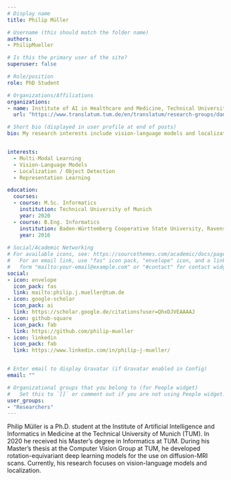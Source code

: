 ```yaml
---
# Display name
title: Philip Müller

# Username (this should match the folder name)
authors:
- PhilipMueller

# Is this the primary user of the site?
superuser: false

# Role/position
role: PhD Student

# Organizations/Affiliations
organizations:
- name: Institute of AI in Healthcare and Medicine, Technical University of Munich
  url: "https://www.translatum.tum.de/en/translatum/research-groups/daniel-rueckert-ai-in-healthcare-and-medicine/"

# Short bio (displayed in user profile at end of posts)
bio: My research interests include vision-language models and localization.


interests:
  - Multi-Modal Learning
  - Vision-Language Models
  - Localization / Object Detection
  - Representation Learning

education:
  courses:
  - course: M.Sc. Informatics
    institution: Technical University of Munich
    year: 2020
  - course: B.Eng. Informatics
    institution: Baden-Württemberg Cooperative State University, Ravensburg
    year: 2016
 
# Social/Academic Networking
# For available icons, see: https://sourcethemes.com/academic/docs/page-builder/#icons
#   For an email link, use "fas" icon pack, "envelope" icon, and a link in the
#   form "mailto:your-email@example.com" or "#contact" for contact widget.
social:
- icon: envelope
  icon_pack: fas
  link: mailto:philip.j.mueller@tum.de
- icon: google-scholar
  icon_pack: ai
  link: https://scholar.google.de/citations?user=QhxDJVEAAAAJ
- icon: github-square
  icon_pack: fab
  link: https://github.com/philip-mueller
- icon: linkedin
  icon_pack: fab
  link: https://www.linkedin.com/in/philip-j-mueller/


# Enter email to display Gravatar (if Gravatar enabled in Config)
email: ""

# Organizational groups that you belong to (for People widget)
#   Set this to `[]` or comment out if you are not using People widget.
user_groups:
- "Researchers"
---
```


Philip Müller is a Ph.D. student at the Institute of Artificial Intelligence and Informatics in Medicine at the Technical University of Munich (TUM). In 2020 he received his Master’s degree in Informatics at TUM. During his Master’s thesis at the Computer Vision Group at TUM, he developed rotation-equivariant deep learning models for the use on diffusion-MRI scans. Currently, his research focuses on vision-language models and localization.

